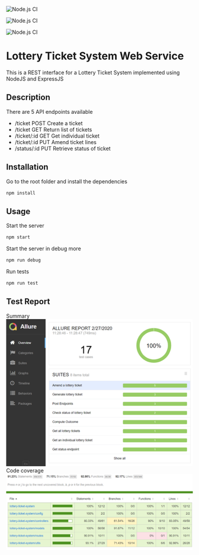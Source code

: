 ![Node.js CI](https://github.com/anjoeaj/lottery-ticket-system/workflows/Node.js%20CI/badge.svg?branch=master)

![Node.js CI](https://github.com/anjoeaj/lottery-ticket-system/workflows/Node.js%20CI/badge.svg?branch=develop)

![Node.js CI](https://github.com/anjoeaj/lottery-ticket-system/workflows/Node.js%20CI/badge.svg?branch=CI-mongo)

# Lottery Ticket System Web Service

This is a REST interface for a Lottery Ticket System implemented using NodeJS and ExpressJS 

## Description
There are 5 API endpoints available
 * /ticket POST Create a ticket
 * /ticket GET Return list of tickets
 * /ticket/:id GET Get individual ticket
 * /ticket/:id PUT Amend ticket lines
 * /status/:id PUT Retrieve status of ticket

## Installation

Go to the root folder and install the dependencies

```bash
npm install
```

## Usage

Start the server
```bash
npm start
```

Start the server in debug more
```bash
npm run debug
```

Run tests
```bash
npm run test
```

## Test Report
Summary
![example picture](./tests/report/home.png)
Code coverage
![example picture](./tests/report/coverage.png)

